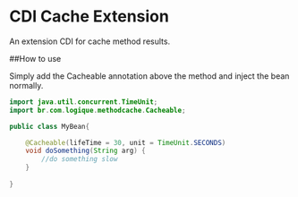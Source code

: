 # CDI Cache Extension
An extension CDI for cache method results.

##How to use

Simply add the Cacheable annotation above the method and
inject the bean normally.

```java
import java.util.concurrent.TimeUnit;
import br.com.logique.methodcache.Cacheable;

public class MyBean{

    @Cacheable(lifeTime = 30, unit = TimeUnit.SECONDS)
    void doSomething(String arg) {
        //do something slow
    }
    
}

```

